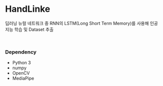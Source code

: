 # HandLinke
딥러닝 뉴럴 네트워크 중 RNN의 LSTM(Long Short Term Memory)를 사용해 인공지능 학습 및 Dataset 추출


<br>

### Dependency
- Python 3
- numpy
- OpenCV
- MediaPipe
